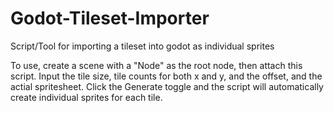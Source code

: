 # Godot-Tileset-Importer
Script/Tool for importing a tileset into godot as individual sprites

To use, create a scene with a "Node" as the root node, then attach this script.
Input the tile size, tile counts for both x and y, and the offset, and the actial spritesheet.
Click the Generate toggle and the script will automatically create individual sprites for each tile.
